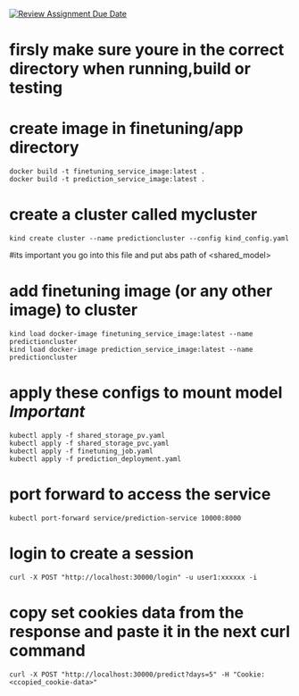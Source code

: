 [![Review Assignment Due Date](https://classroom.github.com/assets/deadline-readme-button-22041afd0340ce965d47ae6ef1cefeee28c7c493a6346c4f15d667ab976d596c.svg)](https://classroom.github.com/a/pa_hoUiU)

# firsly make sure youre in the correct directory when running,build or testing 

# create image in finetuning/app directory

    docker build -t finetuning_service_image:latest .
    docker build -t prediction_service_image:latest .

# create a cluster called mycluster
    kind create cluster --name predictioncluster --config kind_config.yaml 

#its important you go into this file and put abs path of <shared_model>
                                                                                    

# add finetuning image (or any other image) to cluster
    kind load docker-image finetuning_service_image:latest --name predictioncluster
    kind load docker-image prediction_service_image:latest --name predictioncluster


# apply these configs to mount model *Important*
    kubectl apply -f shared_storage_pv.yaml
    kubectl apply -f shared_storage_pvc.yaml
    kubectl apply -f finetuning_job.yaml
    kubectl apply -f prediction_deployment.yaml

# port forward to access the service
    kubectl port-forward service/prediction-service 10000:8000

# login to create a session
    curl -X POST "http://localhost:30000/login" -u user1:xxxxxx -i

# copy set cookies data from the response and paste it in the next curl command
    curl -X POST "http://localhost:30000/predict?days=5" -H "Cookie: <ccopied_cookie-data>" 